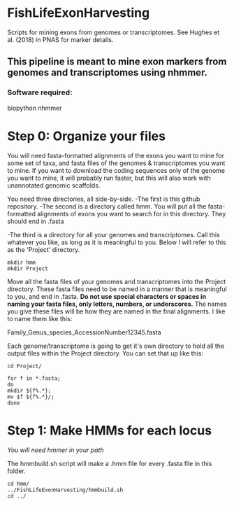 # FishLifeExonHarvesting
Scripts for mining exons from genomes or transcriptomes. See Hughes et al. (2018) in PNAS for marker details.


## This pipeline is meant to mine exon markers from genomes and transcriptomes using nhmmer.

### Software required:
biopython
nhmmer


# Step 0: Organize your files

You will need fasta-formatted alignments of the exons you want to mine for some set of taxa, and fasta files of the genomes & transcriptomes you want to mine. If you want to download the coding sequences only of the genome you want to mine, it will probably run faster, but this will also work with unannotated genomic scaffolds.

You need three directories, all side-by-side. 
-The first is this github repository. 
-The second is a directory called hmm. You will put all the fasta-formatted alignments of exons you want to search for in this directory. They should end in .fasta 

-The third is a directory for all your genomes and transcriptomes. Call this whatever you like, as long as it is meaningful to you. Below I will refer to this as the 'Project' directory.

```
mkdir hmm
mkdir Project
```

Move all the fasta files of your genomes and transcriptomes into the Project directory. These fasta files need to be named in a manner that is meaningful to you, and end in .fasta. __Do not use special characters or spaces in naming your fasta files, only letters, numbers, or underscores.__ The names you give these files will be how they are named in the final alignments. I like to name them like this:

Family_Genus_species_AccessionNumber12345.fasta

Each genome/transcriptome is going to get it's own directory to hold all the output files within the Project directory. You can set that up like this:

```
cd Project/

for f in *.fasta;
do 
mkdir ${f%.*};
mv $f ${f%.*}/;
done
```

# Step 1: Make HMMs for each locus

*You will need hmmer in your path*

The hmmbuild.sh script will make a .hmm file for every .fasta file in this folder. 

```
cd hmm/
../FishLifeExonHarvesting/hmmbuild.sh
cd ../
```


